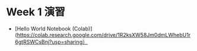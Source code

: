   # Week 1 演習

  - [Hello World Notebook (Colab)](https://colab.research.google.com/drive/1R2ksXW58Jm0dmLWhebU1r6gtRSWCsBnj?usp=sharing）
